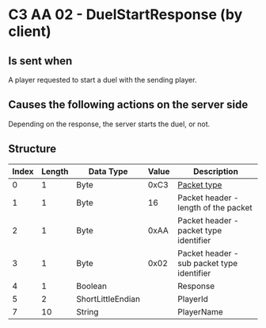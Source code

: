 # C3 AA 02 - DuelStartResponse (by client)

## Is sent when

A player requested to start a duel with the sending player.

## Causes the following actions on the server side

Depending on the response, the server starts the duel, or not.

## Structure

| Index | Length | Data Type | Value | Description |
|-------|--------|-----------|-------|-------------|
| 0 | 1 |   Byte   | 0xC3  | [Packet type](PacketTypes.md) |
| 1 | 1 |    Byte   |   16   | Packet header - length of the packet |
| 2 | 1 |    Byte   | 0xAA  | Packet header - packet type identifier |
| 3 | 1 |    Byte   | 0x02  | Packet header - sub packet type identifier |
| 4 | 1 | Boolean |  | Response |
| 5 | 2 | ShortLittleEndian |  | PlayerId |
| 7 | 10 | String |  | PlayerName |